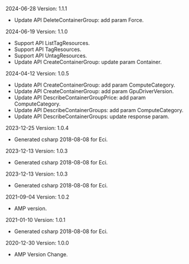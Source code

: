 2024-06-28 Version: 1.1.1
- Update API DeleteContainerGroup: add param Force.


2024-06-19 Version: 1.1.0
- Support API ListTagResources.
- Support API TagResources.
- Support API UntagResources.
- Update API CreateContainerGroup: update param Container.


2024-04-12 Version: 1.0.5
- Update API CreateContainerGroup: add param ComputeCategory.
- Update API CreateContainerGroup: add param GpuDriverVersion.
- Update API DescribeContainerGroupPrice: add param ComputeCategory.
- Update API DescribeContainerGroups: add param ComputeCategory.
- Update API DescribeContainerGroups: update response param.


2023-12-25 Version: 1.0.4
- Generated csharp 2018-08-08 for Eci.

2023-12-13 Version: 1.0.3
- Generated csharp 2018-08-08 for Eci.

2023-12-13 Version: 1.0.3
- Generated csharp 2018-08-08 for Eci.

2021-09-04 Version: 1.0.2
- AMP version.

2021-01-10 Version: 1.0.1
- Generated csharp 2018-08-08 for Eci.

2020-12-30 Version: 1.0.0
- AMP Version Change.

